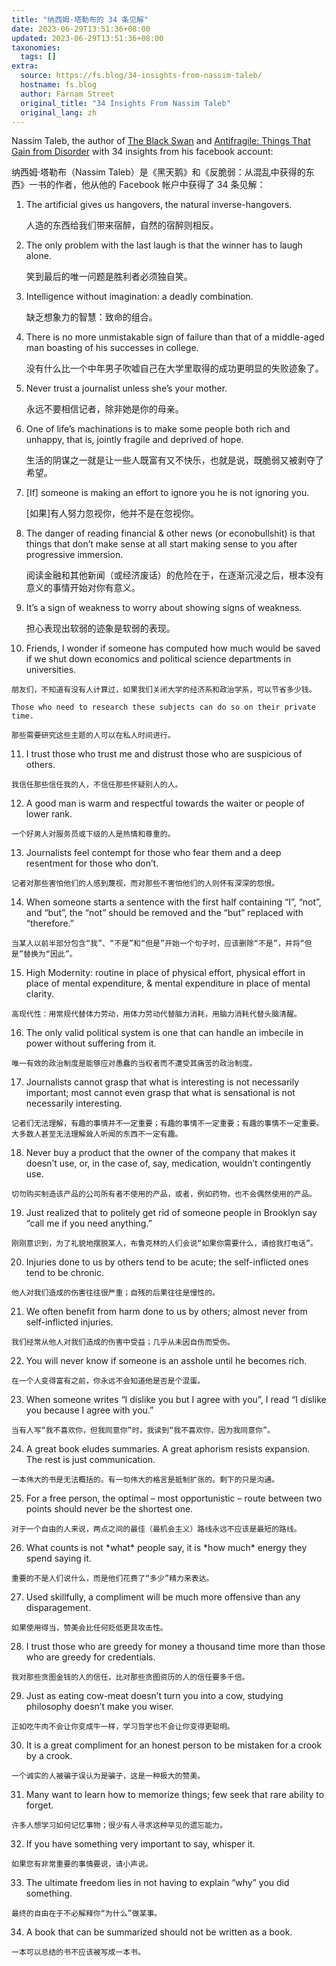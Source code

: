 ```yaml
---
title: "纳西姆·塔勒布的 34 条见解"
date: 2023-06-29T13:51:36+08:00
updated: 2023-06-29T13:51:36+08:00
taxonomies:
  tags: []
extra:
  source: https://fs.blog/34-insights-from-nassim-taleb/
  hostname: fs.blog
  author: Farnam Street
  original_title: "34 Insights From Nassim Taleb"
  original_lang: zh
---
```


Nassim Taleb, the author of [The Black Swan](http://www.amazon.com/gp/product/081297381X/ref=as_li_qf_sp_asin_il_tl?ie=UTF8&camp=1789&creative=9325&creativeASIN=081297381X&linkCode=as2&tag=farnamstreet-20) and [Antifragile: Things That Gain from Disorder](https://www.amazon.com/gp/product/1400067820/ref=as_li_qf_asin_il_tl?ie=UTF8&tag=farnamstreet-20&creative=9325&linkCode=as2&creativeASIN=1400067820&linkId=d0d28d2424326ff3226ed525c676f24d) with 34 insights from his facebook account:  

纳西姆·塔勒布（Nassim Taleb）是《黑天鹅》和《反脆弱：从混乱中获得的东西》一书的作者，他从他的 Facebook 帐户中获得了 34 条见解：

1.  The artificial gives us hangovers, the natural inverse-hangovers.  
    
    人造的东西给我们带来宿醉，自然的宿醉则相反。
2.  The only problem with the last laugh is that the winner has to laugh alone.  
    
    笑到最后的唯一问题是胜利者必须独自笑。
3.  Intelligence without imagination: a deadly combination.  
    
    缺乏想象力的智慧：致命的组合。
4.  There is no more unmistakable sign of failure than that of a middle-aged man boasting of his successes in college.  
    
    没有什么比一个中年男子吹嘘自己在大学里取得的成功更明显的失败迹象了。
5.  Never trust a journalist unless she’s your mother.  
    
    永远不要相信记者，除非她是你的母亲。
6.  One of life’s machinations is to make some people both rich and unhappy, that is, jointly fragile and deprived of hope.  
    
    生活的阴谋之一就是让一些人既富有又不快乐，也就是说，既脆弱又被剥夺了希望。
7.  \[If\] someone is making an effort to ignore you he is not ignoring you.  
    
    \[如果\]有人努力忽视你，他并不是在忽视你。
8.  The danger of reading financial & other news (or econobullshit) is that things that don’t make sense at all start making sense to you after progressive immersion.  
    
    阅读金融和其他新闻（或经济废话）的危险在于，在逐渐沉浸之后，根本没有意义的事情开始对你有意义。
9.  It’s a sign of weakness to worry about showing signs of weakness.  
    
    担心表现出软弱的迹象是软弱的表现。
10.  Friends, I wonder if someone has computed how much would be saved if we shut down economics and political science departments in universities.  
    
    朋友们，不知道有没有人计算过，如果我们关闭大学的经济系和政治学系，可以节省多少钱。  
    
    Those who need to research these subjects can do so on their private time.  
    
    那些需要研究这些主题的人可以在私人时间进行。
11.  I trust those who trust me and distrust those who are suspicious of others.  
    
    我信任那些信任我的人，不信任那些怀疑别人的人。
12.  A good man is warm and respectful towards the waiter or people of lower rank.  
    
    一个好男人对服务员或下级的人是热情和尊重的。
13.  Journalists feel contempt for those who fear them and a deep resentment for those who don’t.  
    
    记者对那些害怕他们的人感到蔑视，而对那些不害怕他们的人则怀有深深的怨恨。
14.  When someone starts a sentence with the first half containing “I”, “not”, and “but”, the “not” should be removed and the “but” replaced with “therefore.”  
    
    当某人以前半部分包含“我”、“不是”和“但是”开始一个句子时，应该删除“不是”，并将“但是”替换为“因此”。
15.  High Modernity: routine in place of physical effort, physical effort in place of mental expenditure, & mental expenditure in place of mental clarity.  
    
    高现代性：用常规代替体力劳动，用体力劳动代替脑力消耗，用脑力消耗代替头脑清醒。
16.  The only valid political system is one that can handle an imbecile in power without suffering from it.  
    
    唯一有效的政治制度是能够应对愚蠢的当权者而不遭受其痛苦的政治制度。
17.  Journalists cannot grasp that what is interesting is not necessarily important; most cannot even grasp that what is sensational is not necessarily interesting.  
    
    记者们无法理解，有趣的事情并不一定重要；有趣的事情不一定重要；有趣的事情不一定重要。大多数人甚至无法理解耸人听闻的东西不一定有趣。
18.  Never buy a product that the owner of the company that makes it doesn’t use, or, in the case of, say, medication, wouldn’t contingently use.  
    
    切勿购买制造该产品的公司所有者不使用的产品，或者，例如药物，也不会偶然使用的产品。
19.  Just realized that to politely get rid of someone people in Brooklyn say “call me if you need anything.”  
    
    刚刚意识到，为了礼貌地摆脱某人，布鲁克林的人们会说“如果你需要什么，请给我打电话”。
20.  Injuries done to us by others tend to be acute; the self-inflicted ones tend to be chronic.  
    
    他人对我们造成的伤害往往很严重；自残的后果往往是慢性的。
21.  We often benefit from harm done to us by others; almost never from self-inflicted injuries.  
    
    我们经常从他人对我们造成的伤害中受益；几乎从未因自伤而受伤。
22.  You will never know if someone is an asshole until he becomes rich.  
    
    在一个人变得富有之前，你永远不会知道他是否是个混蛋。
23.  When someone writes “I dislike you but I agree with you”, I read “I dislike you because I agree with you.”  
    
    当有人写“我不喜欢你，但我同意你”时，我读到“我不喜欢你，因为我同意你”。
24.  A great book eludes summaries. A great aphorism resists expansion. The rest is just communication.  
    
    一本伟大的书是无法概括的。有一句伟大的格言是抵制扩张的。剩下的只是沟通。
25.  For a free person, the optimal – most opportunistic – route between two points should never be the shortest one.  
    
    对于一个自由的人来说，两点之间的最佳（最机会主义）路线永远不应该是最短的路线。
26.  What counts is not \*what\* people say, it is \*how much\* energy they spend saying it.  
    
    重要的不是人们说什么，而是他们花费了“多少”精力来表达。
27.  Used skillfully, a compliment will be much more offensive than any disparagement.  
    
    如果使用得当，赞美会比任何贬低更具攻击性。
28.  I trust those who are greedy for money a thousand time more than those who are greedy for credentials.  
    
    我对那些贪图金钱的人的信任，比对那些贪图资历的人的信任要多千倍。
29.  Just as eating cow-meat doesn’t turn you into a cow, studying philosophy doesn’t make you wiser.  
    
    正如吃牛肉不会让你变成牛一样，学习哲学也不会让你变得更聪明。
30.  It is a great compliment for an honest person to be mistaken for a crook by a crook.  
    
    一个诚实的人被骗子误认为是骗子，这是一种极大的赞美。
31.  Many want to learn how to memorize things; few seek that rare ability to forget.  
    
    许多人想学习如何记忆事物；很少有人寻求这种罕见的遗忘能力。
32.  If you have something very important to say, whisper it.  
    
    如果您有非常重要的事情要说，请小声说。
33.  The ultimate freedom lies in not having to explain “why” you did something.  
    
    最终的自由在于不必解释你“为什么”做某事。
34.  A book that can be summarized should not be written as a book.  
    
    一本可以总结的书不应该被写成一本书。
